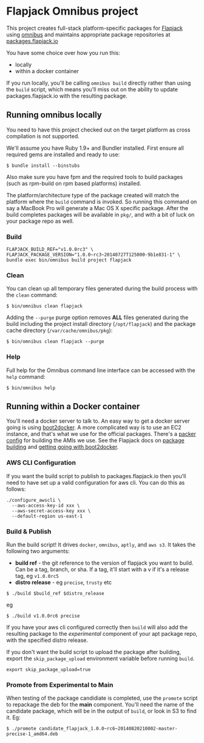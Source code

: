 # Flapjack Omnibus project

This project creates full-stack platform-specific packages for
[Flapjack](http://flapjack.io) using [omnibus](https://github.com/opscode/omnibus) and maintains appropriate package repositories at [packages.flapjack.io](http://packages.flapjack.io/)


You have some choice over how you run this:

- locally
- within a docker container

If you run locally, you'll be calling `omnibus build` directly rather than using the `build` script, which means you'll miss out on the ability to update packages.flapjack.io with the resulting package.

## Running omnibus locally

You need to have this project checked out on the target platform as cross compilation is not supported.

We'll assume you have Ruby 1.9+ and Bundler installed. First ensure all
required gems are installed and ready to use:

```shell
$ bundle install --binstubs
```

Also make sure you have fpm and the required tools to build packages (such as rpm-build on rpm based platforms) installed.

The platform/architecture type of the package created will match the platform
where the `build` command is invoked. So running this command on say a
MacBook Pro will generate a Mac OS X specific package. After the build
completes packages will be available in `pkg/`, and with a bit of luck on your package repo as well.

### Build

```shell
FLAPJACK_BUILD_REF="v1.0.0rc3" \
FLAPJACK_PACKAGE_VERSION="1.0.0~rc3~20140727T125000-9b1e831-1" \
bundle exec bin/omnibus build project flapjack
```

### Clean

You can clean up all temporary files generated during the build process with
the `clean` command:

```shell
$ bin/omnibus clean flapjack
```

Adding the `--purge` purge option removes __ALL__ files generated during the
build including the project install directory (`/opt/flapjack`) and
the package cache directory (`/var/cache/omnibus/pkg`):

```shell
$ bin/omnibus clean flapjack --purge
```

### Help

Full help for the Omnibus command line interface can be accessed with the
`help` command:

```shell
$ bin/omnibus help
```

## Running within a Docker container

You'll need a docker server to talk to.
An easy way to get a docker server going is using [boot2docker](http://boot2docker.io/).
A more complicated way is to use an EC2 instance, and that's what we use for the official packages.
There's a [packer config](packer-ebs.json) for building the AMIs we use.
See the Flapjack docs on [package building](http://flapjack.io/docs/1.0/development/Package-Building/) and [getting going with boot2docker](http://flapjack.io/docs/1.0/development/Omnibus-In-Your-Docker/).

### AWS CLI Configuration

If you want the build script to publish to packages.flapjack.io then you'll need to have set up a valid configuration for aws cli. You can do this as follows:

```
./configure_awscli \
  --aws-access-key-id xxx \
  --aws-secret-access-key xxx \
  --default-region us-east-1
```

### Build & Publish

Run the build script! It drives `docker`, `omnibus`, `aptly`, and `aws s3`. It takes the following two arguments:

- **build ref** - the git reference to the version of flapjack you want to build. Can be a tag, branch, or sha. If a tag, it'll start with a v if it's a release tag, eg `v1.0.0rc5`
- **distro release** - eg `precise`, `trusty` etc

```shell
$ ./build $build_ref $distro_release
```

eg

```shell
$ ./build v1.0.0rc6 precise
```

If you have your aws cli configured correctly then `build` will also add the resulting package to the *experimental* component of your apt package repo, with the specified distro release.

If you don't want the build script to upload the package after building, export the `skip_package_upload` environment variable before running `build`.

```shell
export skip_package_upload=true
```

### Promote from Experimental to Main

When testing of the package candidiate is completed, use the `promote` script to repackage the deb for the **main** component.
You'll need the name of the candidate package, which will be in the output of `build`, or look in S3 to find it. Eg:

```shell
$ ./promote candidate_flapjack_1.0.0~rc6~20140820210002-master-precise-1_amd64.deb
```

